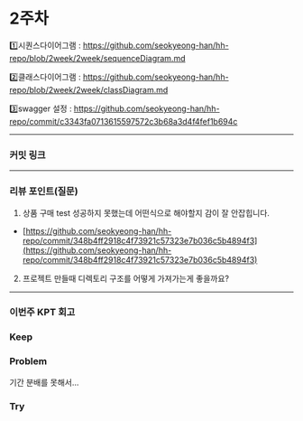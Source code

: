 # 2주차

1️⃣시퀀스다이어그램 : https://github.com/seokyeong-han/hh-repo/blob/2week/2week/sequenceDiagram.md

2️⃣클래스다이어그램 : https://github.com/seokyeong-han/hh-repo/blob/2week/2week/classDiagram.md

3️⃣swagger 설정 : https://github.com/seokyeong-han/hh-repo/commit/c3343fa0713615597572c3b68a3d4f4fef1b694c

-----------------------------------------------------------------------------------------------------------------
### **커밋 링크**



-----------------------------------------------------------------------------------------------------------------
### **리뷰 포인트(질문)**
1. 상품 구매 test 성공하지 못했는데 어떤식으로 해야할지 감이 잘 안잡힙니다.
  - [https://github.com/seokyeong-han/hh-repo/commit/348b4ff2918c4f73921c57323e7b036c5b4894f3](https://github.com/seokyeong-han/hh-repo/commit/348b4ff2918c4f73921c57323e7b036c5b4894f3)
2. 프로젝트 만들때 디렉토리 구조를 어떻게 가져가는게 좋을까요?

-----------------------------------------------------------------------------------------------------------------
### **이번주 KPT 회고**

### Keep
<!-- 유지해야 할 좋은 점 -->

### Problem
<!--개선이 필요한 점-->
  기간 분배를 못해서...
### Try
<!-- 새롭게 시도할 점 -->
  
